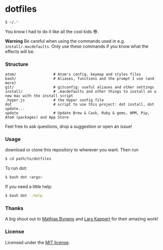 # dotfiles

```bash
$ ~/.*
```
You know I had to do it like all the cool kids :sunglasses:.

**Warning** Be careful when using the commands used in e.g. `install/.macdefaults`. Only use these
commands if you know what the effects will be.

### Structure
```
atom/                 # Atom's config, keymap and styles files
bash/                 # Aliases, functions and the prompt I use (and more)
git/                  # gitconfig: useful aliases and other settings
install/              # .macdefaults and other things to install on a new mac with the install script
.hyper.js             # the Hyper config file
dot                   # script to use this project: dot install, dot update...
update                # Update Brew & Cask, Ruby & gems, NPM, Pip, Atom (packages) and App Store
```


Feel free to ask questions, drop a suggestion or open an issue!

### Usage
download or clone this repository to wherever you want. Then run
```bash
$ cd path/to/dotfiles
```
To run dot:
```bash
$ bash dot <args>
```
If you need a little help:
```bash
$ bash dot --help
```

### Thanks
A big shout out to [Mathias Bynens](https://github.com/mathiasbynens/dotfiles) and [Lars Kappert](https://github.com/webpro/dotfiles) for their amazing work!

### License
Licensed under the [MIT license](https://github.com/yochem/dotfiles/blob/master/LICENSE).
